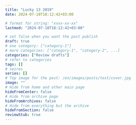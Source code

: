 ```yaml
---
title: "Lucky 13 2019"
date: 2024-07-18T18:12:42+03:00

# format for string: "xxxx-xx-xx"
lastmod: "2024-07-18T18:12:42+03:00"

# set false when you want the post publish
draft: true
# one category: ["category-1"]
# more categories: ["category-1", "category-2", ...]
categories: ["Review drafts"]
# refer to categories
tags: []
# seires
series: []
# Top image for the post: /en/images/posts/test/cover.jpg
image: ""
# Hide from home and other main page
hideFromCenter: false
# Hide from archive page
hideFromArchives: false
# Hide from everything but the archive
hideFromSection: false
reviewStub: true
---
```


<!--more-->